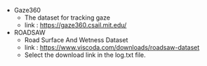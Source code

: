 - Gaze360
    - The dataset for tracking gaze
    - link : https://gaze360.csail.mit.edu/
- ROADSAW
    - Road Surface And Wetness Dataset
    - link : https://www.viscoda.com/downloads/roadsaw-dataset
    - Select the download link in the log.txt file.
